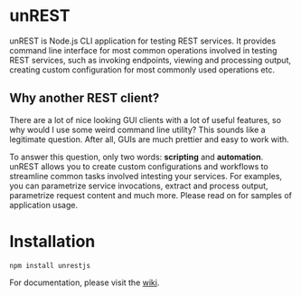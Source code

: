 # unREST
unREST is Node.js CLI application for testing REST services. It provides command line interface for most common operations involved in testing REST services, such as invoking endpoints, viewing and processing output, creating custom configuration for most commonly used operations etc.

## Why another REST client?
There are a lot of nice looking GUI clients with a lot of useful features, so why would I use some weird command line utility? This sounds like a legitimate question. After all, GUIs are much prettier and easy to work with. 

To answer this question, only two words: **scripting** and **automation**. unREST allows you to create custom configurations and workflows to streamline common tasks involved intesting your services. For examples, you can parametrize service invocations, extract and process output, parametrize request content and much more. Please read on for samples of application usage.

# Installation

```
npm install unrestjs
```

For documentation, please visit the [wiki](https://github.com/vdjurovic/unrest/wiki).